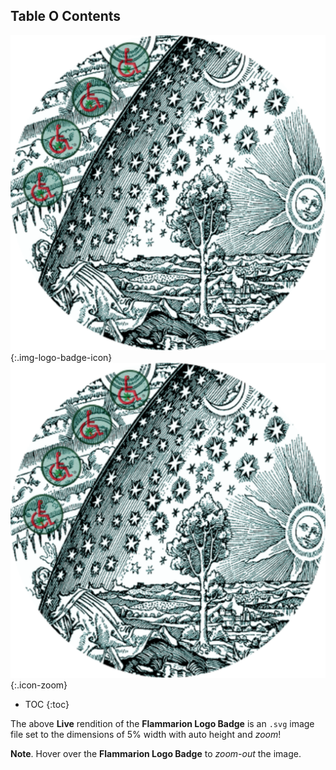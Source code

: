 ## Table O Contents

![Small Flammarion Logo Badge](../assets/img/svg/MMI-Medmj-Org-Got-Tree-Flammarion-Person-Through-Celestial-Sphere-circle-543-x-543.svg){:.img-logo-badge-icon}
![Small Flammarion Logo Badge](../assets/img/svg/MMI-Medmj-Org-Got-Tree-Flammarion-Person-Through-Celestial-Sphere-circle-543-x-543.svg){:.icon-zoom}

- TOC
{:toc}

The above **Live** rendition of the **Flammarion Logo Badge** is an `.svg` image file set to the dimensions of 5% width with auto height and *zoom*!

**Note**. Hover over the **Flammarion Logo Badge** to *zoom-out* the image.
